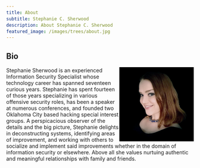 ```yaml
---
title: About
subtitle: Stephanie C. Sherwood
description: About Stephanie C. Sherwood
featured_image: /images/trees/about.jpg
---
```


## Bio

<img src="/images/profile-pics/profile.png" width="200" height="200" align="right" margin="10px"/>Stephanie Sherwood is an experienced Information Security Specialist whose technology career has spanned seventeen curious years. Stephanie has spent fourteen of those years specializing in various offensive security roles, has been a speaker at numerous conferences, and founded two Oklahoma City based hacking special interest groups. A perspicacious observer of the details and the big picture, Stephanie delights in deconstructing systems, identifying areas of improvement, and working with others to socialize and implement said improvements whether in the domain of information security or elsewhere. Above all she values nurtuing authentic and meaningful relationships with family and friends.&nbsp;&nbsp;&nbsp;&nbsp;
